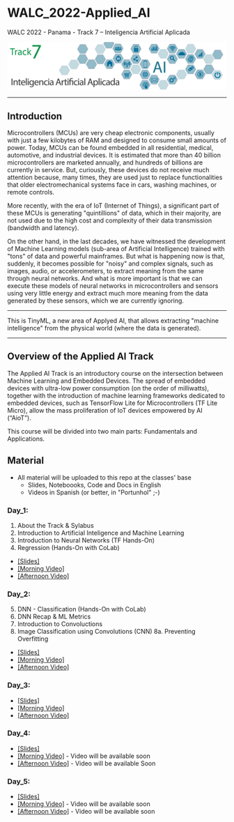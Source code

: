 # WALC_2022-Applied_AI
WALC 2022 - Panama - Track 7 – Inteligencia Artificial Aplicada

<img src='track7.png'/>
<hr>

## Introduction
Microcontrollers (MCUs) are very cheap electronic components, usually with just a few kilobytes of RAM and designed to consume small amounts of power. Today, MCUs can be found embedded in all residential, medical, automotive, and industrial devices. It is estimated that more than 40 billion microcontrollers are marketed annually, and hundreds of billions are currently in service. But, curiously, these devices do not receive much attention because, many times, they are used just to replace functionalities that older electromechanical systems face in cars, washing machines, or remote controls.

More recently, with the era of IoT (Internet of Things), a significant part of these MCUs is generating "quintillions" of data, which in their majority, are not used due to the high cost and complexity of their data transmission (bandwidth and latency).
 
On the other hand, in the last decades, we have witnessed the development of Machine Learning models (sub-area of Artificial Intelligence) trained with "tons" of data and powerful mainframes. But what is happening now is that, suddenly, it becomes possible for "noisy" and complex signals, such as images, audio, or accelerometers, to extract meaning from the same through neural networks. And what is more important is that we can execute these models of neural networks in microcontrollers and sensors using very little energy and extract much more meaning from the data generated by these sensors, which we are currently ignoring. 
<hr>  
    This is TinyML, a new area of Applyed AI, that allows extracting "machine intelligence" from the physical world (where the data is generated).
<hr>

## Overview of the Applied AI Track
The Applied AI Track is an introductory course on the intersection between Machine Learning and Embedded Devices. The spread of embedded devices with ultra-low power consumption (on the order of milliwatts), together with the introduction of machine learning frameworks dedicated to embedded devices, such as TensorFlow Lite for Microcontrollers (TF Lite Micro), allow the mass proliferation of IoT devices empowered by AI (“AioT”).

This course will be divided into two main parts: Fundamentals and Applications. 

## Material 
- All material will be uploaded to this repo at the classes' base
  - Slides, Noteboooks, Code and Docs in English 
  - Videos in Spanish (or better, in "Portunhol" ;-)

### Day_1:
1. About the Track & Sylabus
2. Introduction to Artificial Inteligence and Machine Learning
3. Introduction to Neural Networks (TF Hands-On)
4. Regression (Hands-On with CoLab)
+ [[Slides]](day_1/) 
+ [[Morning Video]](https://youtu.be/J1d94Vrtj_E)
+ [[Afternoon Video]](https://youtu.be/OHizFg1WWK4)
### Day_2:
5. DNN - Classification (Hands-On with CoLab)
6. DNN Recap & ML Metrics
7. Introduction to Convoluctions
8. Image Classification using Convolutions (CNN)
8a. Preventing Overfitting
+ [[Slides]](day_2/) 
+ [[Morning Video]](https://youtu.be/NisQSkHd-SQ)
+ [[Afternoon Video]](https://youtu.be/OTSOHNKk8Ok)
### Day_3:
+ [[Slides]](day_3/) 
+ [[Morning Video]](https://youtu.be/Y-oCM7eURCw)
+ [[Afternoon Video]](https://youtu.be/DxzgU8iXvKM)
### Day_4:
+ [[Slides]](day_4/) 
+ [[Morning Video]]() - Video will be available soon
+ [[Afternoon Video]]() - Video will be available Soon
### Day_5:
+ [[Slides]](day_5/) 
+ [[Morning Video]]() - Video will be available soon
+ [[Afternoon Video]]() - Video will be available soon
